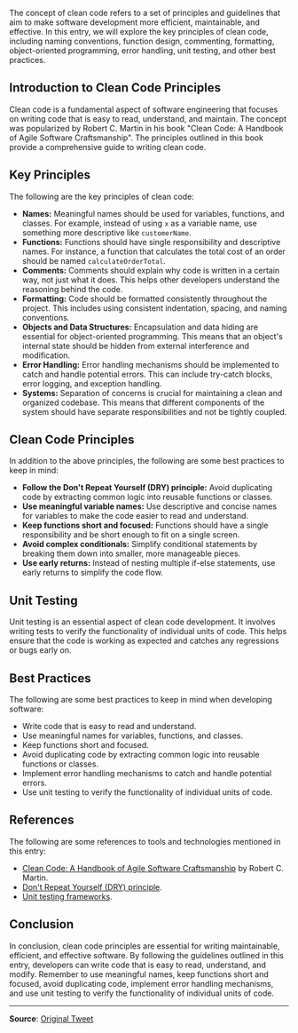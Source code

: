 The concept of clean code refers to a set of principles and guidelines that aim to make software development more efficient, maintainable, and effective. In this entry, we will explore the key principles of clean code, including naming conventions, function design, commenting, formatting, object-oriented programming, error handling, unit testing, and other best practices.

## Introduction to Clean Code Principles
Clean code is a fundamental aspect of software engineering that focuses on writing code that is easy to read, understand, and maintain. The concept was popularized by Robert C. Martin in his book "Clean Code: A Handbook of Agile Software Craftsmanship". The principles outlined in this book provide a comprehensive guide to writing clean code.

## Key Principles
The following are the key principles of clean code:

* **Names:** Meaningful names should be used for variables, functions, and classes. For example, instead of using `x` as a variable name, use something more descriptive like `customerName`.
* **Functions:** Functions should have single responsibility and descriptive names. For instance, a function that calculates the total cost of an order should be named `calculateOrderTotal`.
* **Comments:** Comments should explain why code is written in a certain way, not just what it does. This helps other developers understand the reasoning behind the code.
* **Formatting:** Code should be formatted consistently throughout the project. This includes using consistent indentation, spacing, and naming conventions.
* **Objects and Data Structures:** Encapsulation and data hiding are essential for object-oriented programming. This means that an object's internal state should be hidden from external interference and modification.
* **Error Handling:** Error handling mechanisms should be implemented to catch and handle potential errors. This can include try-catch blocks, error logging, and exception handling.
* **Systems:** Separation of concerns is crucial for maintaining a clean and organized codebase. This means that different components of the system should have separate responsibilities and not be tightly coupled.

## Clean Code Principles
In addition to the above principles, the following are some best practices to keep in mind:

* **Follow the Don't Repeat Yourself (DRY) principle:** Avoid duplicating code by extracting common logic into reusable functions or classes.
* **Use meaningful variable names:** Use descriptive and concise names for variables to make the code easier to read and understand.
* **Keep functions short and focused:** Functions should have a single responsibility and be short enough to fit on a single screen.
* **Avoid complex conditionals:** Simplify conditional statements by breaking them down into smaller, more manageable pieces.
* **Use early returns:** Instead of nesting multiple if-else statements, use early returns to simplify the code flow.

## Unit Testing
Unit testing is an essential aspect of clean code development. It involves writing tests to verify the functionality of individual units of code. This helps ensure that the code is working as expected and catches any regressions or bugs early on.

## Best Practices
The following are some best practices to keep in mind when developing software:

* Write code that is easy to read and understand.
* Use meaningful names for variables, functions, and classes.
* Keep functions short and focused.
* Avoid duplicating code by extracting common logic into reusable functions or classes.
* Implement error handling mechanisms to catch and handle potential errors.
* Use unit testing to verify the functionality of individual units of code.

## References
The following are some references to tools and technologies mentioned in this entry:

* [Clean Code: A Handbook of Agile Software Craftsmanship](https://www.amazon.com/Clean-Code-Handbook-Software-Craftsmanship/dp/0132350882) by Robert C. Martin.
* [Don't Repeat Yourself (DRY) principle](https://en.wikipedia.org/wiki/Don%27t_repeat_yourself).
* [Unit testing frameworks](https://en.wikipedia.org/wiki/List_of_unit_testing_frameworks).

## Conclusion
In conclusion, clean code principles are essential for writing maintainable, efficient, and effective software. By following the guidelines outlined in this entry, developers can write code that is easy to read, understand, and modify. Remember to use meaningful names, keep functions short and focused, avoid duplicating code, implement error handling mechanisms, and use unit testing to verify the functionality of individual units of code.

---
**Source**: [Original Tweet](https://twitter.com/i/web/status/1881919516696772864)